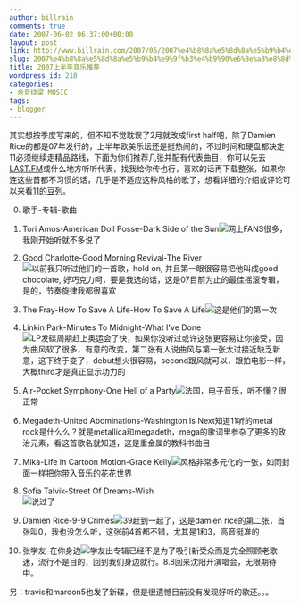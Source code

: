 ```yaml
---
author: billrain
comments: true
date: 2007-06-02 06:37:00+00:00
layout: post
link: http://www.billrain.com/2007/06/2007%e4%b8%8a%e5%8d%8a%e5%b9%b4%e9%9f%b3%e4%b9%90%e6%8e%a8%e8%8d%90/
slug: 2007%e4%b8%8a%e5%8d%8a%e5%b9%b4%e9%9f%b3%e4%b9%90%e6%8e%a8%e8%8d%90
title: 2007上半年音乐推荐
wordpress_id: 210
categories:
- 余音绕梁|MUSIC
tags:
- blogger
---
```


其实想按季度写来的，但不知不觉耽误了2月就改成first half吧，除了Damien Rice的都是07年发行的，上半年欧美乐坛还是挺热闹的，不过时间和硬盘都决定11必须继续走精品路线，下面为你们推荐几张并配有代表曲目，你可以先去[LAST.FM](http://cn.last.fm)或什么地方听听代表，找我给你传也行，喜欢的话再下载整张，如果你连这些首都不习惯的话，几乎是不适应这种风格的歌了，想看详细的介绍或评论可以来看[11的豆列](http://www.douban.com/doulist/41607/)。  


  
0. 歌手-专辑-歌曲  
1. Tori Amos-American Doll Posse-Dark Side of the Sun[![](http://bp2.blogger.com/_lAHIYwHGO4A/RmEVc9r4iaI/AAAAAAAABfE/b8bdYKNe83s/s320/amermso.jpg)](http://bp2.blogger.com/_lAHIYwHGO4A/RmEVc9r4iaI/AAAAAAAABfE/b8bdYKNe83s/s1600-h/amermso.jpg)网上FANS很多，我刚开始听就不多说了  
  
2. Good Charlotte-Good Morning Revival-The River  
[![](http://bp1.blogger.com/_lAHIYwHGO4A/RmEUmtr4iXI/AAAAAAAABes/7pjQtAh5LqI/s320/melancoly,20070307213659.jpg)](http://bp1.blogger.com/_lAHIYwHGO4A/RmEUmtr4iXI/AAAAAAAABes/7pjQtAh5LqI/s1600-h/melancoly,20070307213659.jpg)以前我只听过他们的一首歌，hold on, 并且第一眼很容易把他叫成good chocolate, 好巧克力呵，要是我选的话，这是07目前为止的最佳摇滚专辑，是的，节奏旋律我都很喜欢  
  
3. The Fray-How To Save A Life-How To Save A Life[![](http://bp3.blogger.com/_lAHIYwHGO4A/RmEVdNr4ibI/AAAAAAAABfM/K9KrIi1ew3Q/s320/post-333519-1145669309.jpg)](http://bp3.blogger.com/_lAHIYwHGO4A/RmEVdNr4ibI/AAAAAAAABfM/K9KrIi1ew3Q/s1600-h/post-333519-1145669309.jpg)这是他们的第一次  
  
4. Linkin Park-Minutes To Midnight-What I've Done  
[![](http://bp0.blogger.com/_lAHIYwHGO4A/RmEUndr4iYI/AAAAAAAABe0/ITjmczwAcdg/s320/m2m-cover_1175614166360.jpg)](http://bp0.blogger.com/_lAHIYwHGO4A/RmEUndr4iYI/AAAAAAAABe0/ITjmczwAcdg/s1600-h/m2m-cover_1175614166360.jpg)LP发碟周期赶上奥运会了快，如果你没听过或许这张更容易让你接受，因为曲风软了很多，有意的改变，第二张有人说曲风与第一张太过接近缺乏新意，这下终于变了，debut想火很容易，second跟风就可以，跟拍电影一样，大概third才是真正显示功力的  
  
5. Air-Pocket Symphony-One Hell of a Party[![](http://bp3.blogger.com/_lAHIYwHGO4A/RmEUmNr4iVI/AAAAAAAABec/5qpZfTJCRiM/s320/post-212217-1168399176.jpg)](http://bp3.blogger.com/_lAHIYwHGO4A/RmEUmNr4iVI/AAAAAAAABec/5qpZfTJCRiM/s1600-h/post-212217-1168399176.jpg)法国，电子音乐，听不懂？很正常  
  
6. Megadeth-United Abominations-Washington Is Next![![](http://bp3.blogger.com/_lAHIYwHGO4A/RmEWCNr4ifI/AAAAAAAABfs/x-dL1mOwe5k/s320/610rkn69OCL._SS500_.jpg)](http://bp3.blogger.com/_lAHIYwHGO4A/RmEWCNr4ifI/AAAAAAAABfs/x-dL1mOwe5k/s1600-h/610rkn69OCL._SS500_.jpg)知道11听的metal rock是什么么？就是metallica和megadeth，mega的歌词里参杂了更多的政治元素，看这首歌名就知道，这是重金属的教科书曲目  
  
7. Mika-Life In Cartoon Motion-Grace Kelly[![](http://bp0.blogger.com/_lAHIYwHGO4A/RmEVddr4icI/AAAAAAAABfU/FyHe-spX0-U/s320/Cover.jpg)](http://bp0.blogger.com/_lAHIYwHGO4A/RmEVddr4icI/AAAAAAAABfU/FyHe-spX0-U/s1600-h/Cover.jpg)风格非常多元化的一张，如同封面一样把你带入音乐的花花世界  
  
8. Sofia Talvik-Street Of Dreams-Wish  
[![](http://bp2.blogger.com/_lAHIYwHGO4A/RmEUn9r4iZI/AAAAAAAABe8/WZDrHh62EUM/s320/album.jpg)](http://bp2.blogger.com/_lAHIYwHGO4A/RmEUn9r4iZI/AAAAAAAABe8/WZDrHh62EUM/s1600-h/album.jpg)说过了  
  
9. Damien Rice-9-9 Crimes[![](http://bp0.blogger.com/_lAHIYwHGO4A/RmEUmdr4iWI/AAAAAAAABek/Hyrge-skp3g/s320/6786.jpg)](http://bp0.blogger.com/_lAHIYwHGO4A/RmEUmdr4iWI/AAAAAAAABek/Hyrge-skp3g/s1600-h/6786.jpg)39赶到一起了，这是damien rice的第二张，首张叫0，我也没怎么听，这张前4首都不错，尤其是1和3，高音挺准的  
  
10. 张学友-在你身边[![](http://bp1.blogger.com/_lAHIYwHGO4A/RmEVdtr4idI/AAAAAAAABfc/D5y1xHxZWUo/s320/00-jacky_cheung-by_your_side-proper-cpop-2007-cover-cocmp3.jpg)](http://bp1.blogger.com/_lAHIYwHGO4A/RmEVdtr4idI/AAAAAAAABfc/D5y1xHxZWUo/s1600-h/00-jacky_cheung-by_your_side-proper-cpop-2007-cover-cocmp3.jpg)学友出专辑已经不是为了吸引新受众而是完全照顾老歌迷，流行不是目的，回到我们身边就行。8.8回来沈阳开演唱会，无限期待中。  
  
另：travis和maroon5也发了新碟，但是很遗憾目前没有发现好听的歌还。。。  

